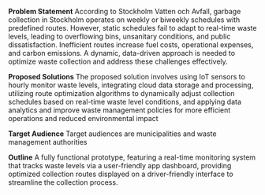 **Problem Statement**
According to Stockholm Vatten och Avfall, garbage collection in Stockholm operates on weekly or biweekly schedules with predefined routes. However, static schedules fail to adapt to real-time waste levels, leading to overflowing bins, unsanitary conditions, and public dissatisfaction. Inefficient routes increase fuel costs, operational expenses, and carbon emissions. A dynamic, data-driven approach is needed to optimize waste collection and address these challenges effectively.

**Proposed Solutions**
The proposed solution involves using IoT sensors to hourly monitor waste levels, integrating cloud data storage and processing, utilizing route optimization algorithms to dynamically adjust collection schedules based on real-time waste level conditions, and applying data analytics and improve waste management policies for more efficient operations and reduced environmental impact​

**Target Audience**
Target audiences are municipalities and waste management authorities

**Outline**
A fully functional prototype, featuring a real-time monitoring system that tracks waste levels via a user-friendly app dashboard, providing optimized collection routes displayed on a driver-friendly interface to streamline the collection process.
